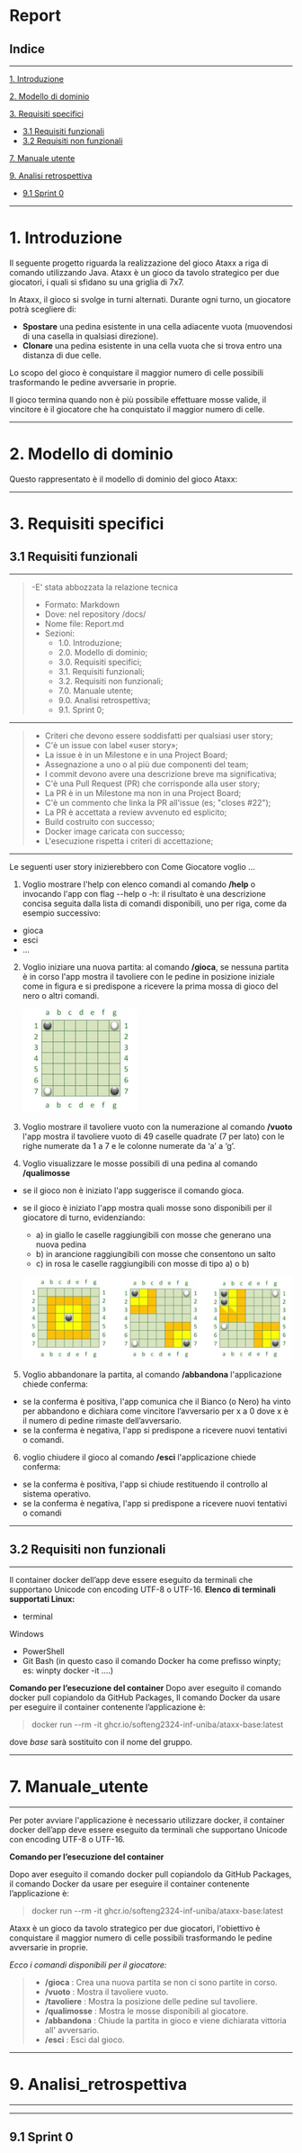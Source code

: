 # Report
## Indice

---
[1. Introduzione](#1-introduzione)

[2. Modello di dominio](#2-modello-di-dominio)

[3. Requisiti specifici](#3-requisiti-specifici)

- [3.1 Requisiti funzionali](#31-requisiti-funzionali)
- [3.2 Requisiti non funzionali](#32-requisiti-non-funzionali)

[7. Manuale utente](#7-manuale-utente)

[9. Analisi retrospettiva](#9-analisi-retrospettiva)

- [9.1 Sprint 0](#91-sprint-0)

---

# **1. Introduzione**

Il seguente progetto riguarda la realizzazione del gioco Ataxx a riga di comando utilizzando Java. 
Ataxx è un gioco da tavolo strategico per due giocatori, i quali si sfidano su una griglia di 7x7.

In Ataxx, il gioco si svolge in turni alternati. Durante ogni turno, un giocatore potrà scegliere di:
- **Spostare** una pedina esistente in una cella adiacente vuota (muovendosi di una casella in qualsiasi direzione).
- **Clonare** una pedina esistente in una cella vuota che si trova entro una distanza di due celle.

Lo scopo del gioco è conquistare il maggior numero di celle possibili trasformando le pedine avversarie in proprie.

Il gioco termina quando non è più possibile effettuare mosse valide, il vincitore è il giocatore che ha conquistato il maggior numero di celle.

---

# **2. Modello di dominio**

Questo rappresentato è il modello di dominio del gioco Ataxx:
<!-- ![nomefile](percorsofile) -->

---

# **3. Requisiti specifici**
## 3.1 Requisiti funzionali

---
>-E' stata abbozzata la relazione tecnica
>- Formato: Markdown
>- Dove: nel repository /docs/
>- Nome file: Report.md
>- Sezioni: 
   >   - 1.0. Introduzione;
   >   - 2.0. Modello di dominio;
   >   - 3.0. Requisiti specifici;
   >   - 3.1. Requisiti funzionali;
   >   - 3.2. Requisiti non funzionali;
   >   - 7.0. Manuale utente;
   >   - 9.0. Analisi retrospettiva;
   >   - 9.1. Sprint 0;

---

>- Criteri che devono essere soddisfatti per qualsiasi user story;
>- C'è un issue con label «user story»;
>- La issue è in un Milestone e in una Project Board;
>- Assegnazione a uno o al più due componenti del team;
>- I commit devono avere una descrizione breve ma significativa;
>- C'è una Pull Request (PR) che corrisponde alla user story;
>- La PR è in un Milestone ma non in una Project Board;
>- C'è un commento che linka la PR all'issue (es; "closes #22");
>- La PR è accettata a review avvenuto ed esplicito;
>- Build costruito con successo;
>- Docker image caricata con successo;
>- L'esecuzione rispetta i criteri di accettazione;

---

Le seguenti user story inizierebbero con Come Giocatore voglio ...

1. Voglio mostrare l'help con elenco comandi al comando **/help** o invocando l'app con flag --help o -h:
   il risultato è una descrizione concisa seguita dalla lista di comandi disponibili, uno per riga, come da esempio
   successivo: 
 - gioca
 - esci
 - ...

2. Voglio iniziare una nuova partita: al comando **/gioca**, se nessuna partita è in corso l'app mostra il tavoliere con le pedine in posizione iniziale come in figura e si
   predispone a ricevere la prima mossa di gioco del nero o altri comandi.

   ![tavoliere](./img/Report/tavoliere.png)

3. Voglio mostrare il tavoliere vuoto con la numerazione al comando **/vuoto** l'app mostra il tavoliere vuoto di 49 caselle quadrate (7 per lato) con le righe numerate da 1 a 7 e le colonne
   numerate da ‘a’ a ‘g’.

4. Voglio visualizzare le mosse possibili di una pedina al comando **/qualimosse** 
- se il gioco non è iniziato l'app suggerisce il comando gioca.
- se il gioco è iniziato l'app mostra quali mosse sono disponibili per il giocatore di turno, evidenziando:
  - a) in giallo le caselle raggiungibili con mosse che generano una nuova pedina
  - b) in arancione raggiungibili con mosse che consentono un salto
  - c) in rosa le caselle raggiungibili con mosse di tipo a) o b)
  
  ![tavolierees1](./img/Report/tavolierees1.png)

5. Voglio abbandonare la partita, al comando **/abbandona** l'applicazione chiede conferma:
- se la conferma è positiva, l'app comunica che il Bianco (o Nero) ha vinto per abbandono e dichiara come
  vincitore l’avversario per x a 0 dove x è il numero di pedine rimaste dell’avversario.
- se la conferma è negativa, l'app si predispone a ricevere nuovi tentativi o comandi.

6.  voglio chiudere il gioco al comando **/esci** l'applicazione chiede conferma:
- se la conferma è positiva, l'app si chiude restituendo il controllo al sistema operativo.
- se la conferma è negativa, l'app si predispone a ricevere nuovi tentativi o comandi

---

## 3.2 Requisiti non funzionali

---

Il container docker dell’app deve essere eseguito da terminali che supportano Unicode con encoding UTF-8 o UTF-16. 
**Elenco di terminali supportati Linux:**

- terminal

Windows 

- PowerShell
- Git Bash (in questo caso il comando Docker ha come prefisso winpty; es: winpty docker -it ....)

**Comando per l’esecuzione del container** Dopo aver eseguito il comando docker pull copiandolo da GitHub Packages, 
Il comando Docker da usare per eseguire il container contenente l’applicazione è:
> docker run --rm -it ghcr.io/softeng2324-inf-uniba/ataxx-base:latest 
 
dove *base* sarà sostituito con il nome del gruppo.

---

# **7. Manuale_utente**

---

Per poter avviare l'applicazione è necessario utilizzare docker,
il container docker dell’app deve essere eseguito da terminali che supportano Unicode con encoding UTF-8 o UTF-16.

**Comando per l’esecuzione del container**

Dopo aver eseguito il comando docker pull copiandolo da GitHub Packages, il comando Docker da usare per eseguire il container contenente l’applicazione è:
> docker run --rm -it ghcr.io/softeng2324-inf-uniba/ataxx-base:latest


Ataxx è un gioco da tavolo strategico per due giocatori, l'obiettivo è conquistare il maggior numero di celle possibili trasformando le pedine avversarie in proprie.

_Ecco i comandi disponibili per il giocatore:_
> - **/gioca** : Crea una nuova partita se non ci sono partite in corso.
> - **/vuoto** : Mostra il tavoliere vuoto.
> - **/tavoliere** : Mostra la posizione delle pedine sul tavoliere.
> - **/qualimosse** : Mostra le mosse disponibili al giocatore.
> - **/abbandona** : Chiude la partita in gioco e viene dichiarata vittoria all' avversario.
> - **/esci** : Esci dal gioco.


---

# **9. Analisi_retrospettiva**

---

<!-- inserire analisi retrospettiva -->

---

## 9.1 Sprint 0